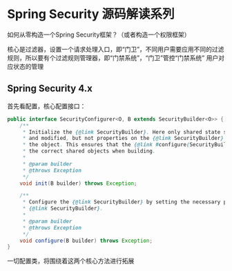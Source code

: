 # Spring Security 源码解读系列

如何从零构造一个Spring Security框架？（或者构造一个权限框架）

核心是过滤器，设置一个请求处理入口，即“门卫”，不同用户需要应用不同的过滤规则，所以要有个过滤规则管理器，即“门禁系统”，“门卫”管控“门禁系统”   用户对应状态的管理



## Spring Security 4.x

首先看配置，核心配置接口：

```java
public interface SecurityConfigurer<O, B extends SecurityBuilder<O>> {
	/**
	 * Initialize the {@link SecurityBuilder}. Here only shared state should be created
	 * and modified, but not properties on the {@link SecurityBuilder} used for building
	 * the object. This ensures that the {@link #configure(SecurityBuilder)} method uses
	 * the correct shared objects when building.
	 *
	 * @param builder
	 * @throws Exception
	 */
	void init(B builder) throws Exception;

	/**
	 * Configure the {@link SecurityBuilder} by setting the necessary properties on the
	 * {@link SecurityBuilder}.
	 *
	 * @param builder
	 * @throws Exception
	 */
	void configure(B builder) throws Exception;
}
```

一切配置类，将围绕着这两个核心方法进行拓展